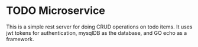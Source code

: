 # TODO Microservice

This is a simple rest server for doing CRUD operations on todo items. It uses jwt tokens for authentication, mysqlDB as
the database, and GO echo as a framework.

